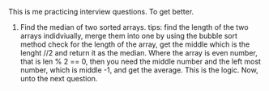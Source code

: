 This is me practicing interview questions. To get better.
1. Find the median of two sorted arrays.
    tips:
    find the length of the two arrays indidviually, merge them into one by using the bubble sort method
    check for the length of the array, get the middle which is the lenght //2 and return it as the median.
    Where the array is even number, that is len % 2 == 0, then you need the middle number and the left most number, which is middle -1, and get the average. This is the logic. Now, unto the next question.

